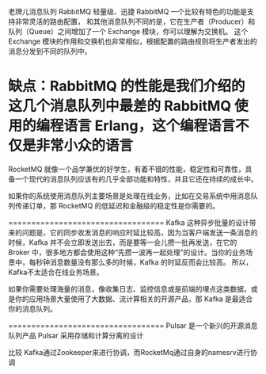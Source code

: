 老牌儿消息队列 RabbitMQ
轻量级、迅捷
RabbitMQ 一个比较有特色的功能是支持非常灵活的路由配置，
和其他消息队列不同的是，它在生产者（Producer）和队列（Queue）之间增加了一个 Exchange 模块，你可以理解为交换机。
这个 Exchange 模块的作用和交换机也非常相似，根据配置的路由规则将生产者发出的消息分发到不同的队列中。

缺点：RabbitMQ 的性能是我们介绍的这几个消息队列中最差的
 RabbitMQ 使用的编程语言 Erlang，这个编程语言不仅是非常小众的语言
==================================

RocketMQ 就像一个品学兼优的好学生，有着不错的性能，稳定性和可靠性，具备一个现代的消息队列应该有的几乎全部功能和特性，并且它还在持续的成长中。

如果你的系统使用消息队列主要场景是处理在线业务，比如在交易系统中用消息队列传递订单，那 RocketMQ 的低延迟和金融级的稳定性是你需要的。

==================================
 Kafka 这种异步批量的设计带来的问题是，它的同步收发消息的响应时延比较高，因为当客户端发送一条消息的时候，Kafka 并不会立即发送出去，而是要等一会儿攒一批再发送，在它的 Broker 中，很多地方都会使用这种“先攒一波再一起处理”的设计。当你的业务场景中，每秒钟消息数量没有那么多的时候，Kafka 的时延反而会比较高。
 所以，Kafka不太适合在线业务场景。
 
如果你需要处理海量的消息，像收集日志、监控信息或是前端的埋点这类数据，或是你的应用场景大量使用了大数据、流计算相关的开源产品，那 Kafka 是最适合你的消息队列。

==================================
Pulsar 是一个新兴的开源消息队列产品 
Pulsar 采用存储和计算分离的设计


比较
Kafka通过Zookeeper来进行协调，而RocketMq通过自身的namesrv进行协调